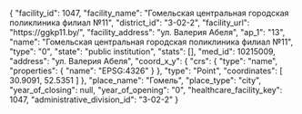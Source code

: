 {
    "facility_id": 1047,
    "facility_name": "Гомельская центральная городская поликлиника филиал №11",
    "district_id": "3-02-2",
    "facility_url": "https:\/\/ggkp11.by\/",
    "facility_address": "ул. Валерия Абеля",
    "ap_1": "13",
    "name": "Гомельская центральная городская поликлиника филиал №11",
    "type": "0",
    "state": "public institution",
    "stats": [],
    "med_id": 10215009,
    "address": "ул. Валерия Абеля",
    "coord_x_y": {
        "crs": {
            "type": "name",
            "properties": {
                "name": "EPSG:4326"
            }
        },
        "type": "Point",
        "coordinates": [
            30.9091,
            52.5351
        ]
    },
    "place_name": "Гомель",
    "place_type": "city",
    "year_of_closing": null,
    "year_of_opening": "0",
    "healthcare_facility_key": 1047,
    "administrative_division_id": "3-02-2"
}